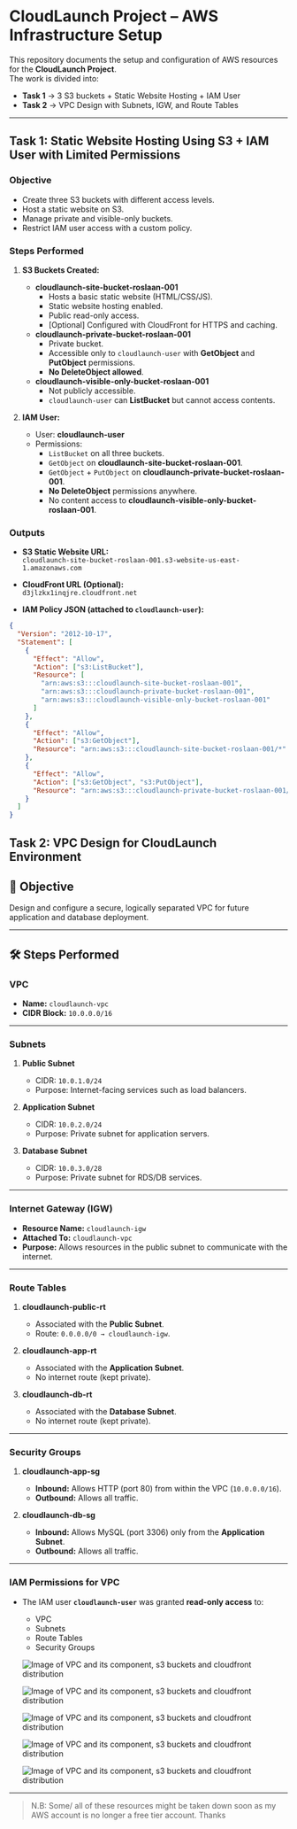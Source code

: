 # CloudLaunch Project – AWS Infrastructure Setup

This repository documents the setup and configuration of AWS resources for the **CloudLaunch Project**.  
The work is divided into:

- **Task 1** → 3 S3 buckets + Static Website Hosting + IAM User  
- **Task 2** → VPC Design with Subnets, IGW, and Route Tables  

---

## Task 1: Static Website Hosting Using S3 + IAM User with Limited Permissions

### Objective

- Create three S3 buckets with different access levels.
- Host a static website on S3.
- Manage private and visible-only buckets.
- Restrict IAM user access with a custom policy.

### Steps Performed

1. **S3 Buckets Created:**
   - **cloudlaunch-site-bucket-roslaan-001**
     - Hosts a basic static website (HTML/CSS/JS).
     - Static website hosting enabled.
     - Public read-only access.
     - [Optional] Configured with CloudFront for HTTPS and caching.
   - **cloudlaunch-private-bucket-roslaan-001**
     - Private bucket.
     - Accessible only to `cloudlaunch-user` with **GetObject** and **PutObject** permissions.
     - **No DeleteObject allowed**.
   - **cloudlaunch-visible-only-bucket-roslaan-001**
     - Not publicly accessible.
     - `cloudlaunch-user` can **ListBucket** but cannot access contents.

2. **IAM User:**
   - User: **cloudlaunch-user**
   - Permissions:
     - `ListBucket` on all three buckets.
     - `GetObject` on **cloudlaunch-site-bucket-roslaan-001**.
     - `GetObject` + `PutObject` on **cloudlaunch-private-bucket-roslaan-001**.
     - **No DeleteObject** permissions anywhere.
     - No content access to **cloudlaunch-visible-only-bucket-roslaan-001**.

### Outputs

- **S3 Static Website URL:**  
  `cloudlaunch-site-bucket-roslaan-001.s3-website-us-east-1.amazonaws.com`

- **CloudFront URL (Optional):**  
  `d3jlzkx1inqjre.cloudfront.net`

- **IAM Policy JSON (attached to `cloudlaunch-user`):**

```json
{
  "Version": "2012-10-17",
  "Statement": [
    {
      "Effect": "Allow",
      "Action": ["s3:ListBucket"],
      "Resource": [
        "arn:aws:s3:::cloudlaunch-site-bucket-roslaan-001",
        "arn:aws:s3:::cloudlaunch-private-bucket-roslaan-001",
        "arn:aws:s3:::cloudlaunch-visible-only-bucket-roslaan-001"
      ]
    },
    {
      "Effect": "Allow",
      "Action": ["s3:GetObject"],
      "Resource": "arn:aws:s3:::cloudlaunch-site-bucket-roslaan-001/*"
    },
    {
      "Effect": "Allow",
      "Action": ["s3:GetObject", "s3:PutObject"],
      "Resource": "arn:aws:s3:::cloudlaunch-private-bucket-roslaan-001/*"
    }
  ]
}
```

## Task 2: VPC Design for CloudLaunch Environment

## 🎯 Objective

Design and configure a secure, logically separated VPC for future application and database deployment.

---

## 🛠️ Steps Performed

### VPC

- **Name:** `cloudlaunch-vpc`  
- **CIDR Block:** `10.0.0.0/16`  

---

### Subnets

1. **Public Subnet**
   - CIDR: `10.0.1.0/24`  
   - Purpose: Internet-facing services such as load balancers.  

2. **Application Subnet**
   - CIDR: `10.0.2.0/24`  
   - Purpose: Private subnet for application servers.  

3. **Database Subnet**
   - CIDR: `10.0.3.0/28`  
   - Purpose: Private subnet for RDS/DB services.  

---

### Internet Gateway (IGW)

- **Resource Name:** `cloudlaunch-igw`  
- **Attached To:** `cloudlaunch-vpc`  
- **Purpose:** Allows resources in the public subnet to communicate with the internet.  

---

### Route Tables

1. **cloudlaunch-public-rt**
   - Associated with the **Public Subnet**.  
   - Route: `0.0.0.0/0 → cloudlaunch-igw`.  

2. **cloudlaunch-app-rt**
   - Associated with the **Application Subnet**.  
   - No internet route (kept private).  

3. **cloudlaunch-db-rt**
   - Associated with the **Database Subnet**.  
   - No internet route (kept private).  

---

### Security Groups

1. **cloudlaunch-app-sg**
   - **Inbound:** Allows HTTP (port 80) from within the VPC (`10.0.0.0/16`).  
   - **Outbound:** Allows all traffic.  

2. **cloudlaunch-db-sg**
   - **Inbound:** Allows MySQL (port 3306) only from the **Application Subnet**.  
   - **Outbound:** Allows all traffic.  

---

### IAM Permissions for VPC

- The IAM user **`cloudlaunch-user`** was granted **read-only access** to:
  - VPC  
  - Subnets  
  - Route Tables  
  - Security Groups 


  ![Image of VPC and its component, s3 buckets and cloudfront distribution](/images/Screenshot%202025-08-29%20102930.png) 

  ![Image of VPC and its component, s3 buckets and cloudfront distribution](/images/Screenshot%202025-08-29%20102947.png)

  ![Image of VPC and its component, s3 buckets and cloudfront distribution](/images/Screenshot%202025-08-29%20103046.png) 

  ![Image of VPC and its component, s3 buckets and cloudfront distribution](/images/Screenshot%202025-08-29%20103102.png) 

  ![Image of VPC and its component, s3 buckets and cloudfront distribution](/images/Screenshot%202025-08-29%20103143.png) 

---
> N.B: Some/ all of these resources might be taken down soon as my AWS account is no longer a free tier account. Thanks